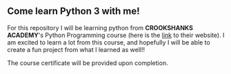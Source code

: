 ## **Come learn Python 3 with me!**

For this repository I will be learning python from **CROOKSHANKS ACADEMY**'s Python Programming course
(here is the [link](https://www.crookshanksacademy.com/) to their website).
I am excited to learn a lot from this course, and hopefully I will be able to create a fun project from what I learned
as well!!

The course certificate will be provided upon completion.